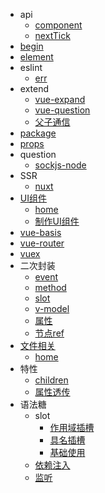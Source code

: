 - api
  - [component](api/component.md)
  - [nextTick](api/nextTick.md)
- [begin](begin.md)
- [element](element.md)
- eslint
  - [err](eslint/err.md)
- extend
  - [vue-expand](extend/vue-expand.md)
  - [vue-question](extend/vue-question.md)
  - [父子通信](extend/父子通信.md)
- [package](package.md)
- [props](props.md)
- question
  - [sockjs-node](question/sockjs-node.md)
- SSR
  - [nuxt](SSR/nuxt.md)
- [UI组件](UI组件/index.md)
  - [home](UI组件/index.md)
  - [制作UI组件](UI组件/制作UI组件.md)
- [vue-basis](vue-basis.md)
- [vue-router](vue-router.md)
- [vuex](vuex.md)
- 二次封装
  - [event](二次封装/event.md)
  - [method](二次封装/method.md)
  - [slot](二次封装/slot.md)
  - [v-model](二次封装/v-model.md)
  - [属性](二次封装/属性.md)
  - [节点ref](二次封装/节点ref.md)
- [文件相关](文件相关/index.md)
  - [home](文件相关/index.md)
- 特性
  - [children](特性/children.md)
  - [属性透传](特性/属性透传.md)
- 语法糖
  - slot
    - [作用域插槽](语法糖/slot/作用域插槽.md)
    - [具名插槽](语法糖/slot/具名插槽.md)
    - [基础使用](语法糖/slot/基础使用.md)
  - [依赖注入](语法糖/依赖注入.md)
  - [监听](语法糖/监听.md)

